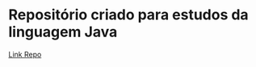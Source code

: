 # Repositório criado para estudos da linguagem Java

[Link Repo](https://github.com/mariaAGFerrari/estudos_java)
